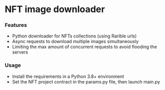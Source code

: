 # NFT image downloader

### Features
- Python downloader for NFTs collections (using Rarible urls)
- Async requests to download multiple images simultaneously
- Limiting the max amount of concurrent requests to avoid flooding the servers 

### Usage
- Install the requirements in a Python 3.8+ environment
- Set the NFT project contract in the params.py file, then launch main.py
